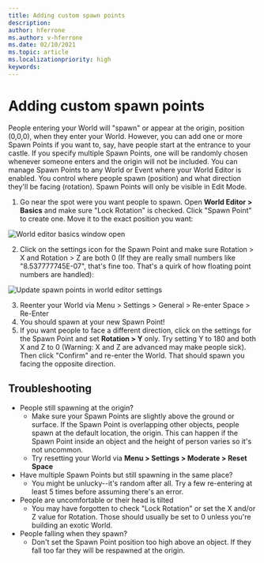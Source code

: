 ```yaml
---
title: Adding custom spawn points
description: 
author: hferrone
ms.author: v-hferrone
ms.date: 02/10/2021
ms.topic: article
ms.localizationpriority: high
keywords: 
---
```


# Adding custom spawn points

People entering your World will "spawn" or appear at the origin, position (0,0,0), when they enter your World. However, you can add one or more Spawn Points if you want to, say, have people start at the entrance to your castle. If you specify multiple Spawn Points, one will be randomly chosen whenever someone enters and the origin will not be included. You can manage Spawn Points to any World or Event where your World Editor is enabled. You control where people spawn (position) and what direction they'll be facing (rotation). Spawn Points will only be visible in Edit Mode. 

1. Go near the spot were you want people to spawn. Open **World Editor > Basics** and make sure "Lock Rotation" is checked. Click "Spawn Point" to create one. Move it to the exact position you want:

![World editor basics window open]()

2. Click on the settings icon for the Spawn Point and make sure Rotation > X and Rotation > Z are both 0 (If they are really small numbers like "8.537777745E-07", that's fine too. That's a quirk of how floating point numbers are handled):

![Update spawn points in world editor settings]()

3. Reenter your World via Menu > Settings > General > Re-enter Space > Re-Enter
4. You should spawn at your new Spawn Point!
5. If you want people to face a different direction, click on the settings for the Spawn Point and set **Rotation > Y** only. Try setting Y to 180 and both X and Z to 0 (Warning: X and Z are advanced may make people sick). Then click "Confirm" and re-enter the World. That should spawn you facing the opposite direction. 

## Troubleshooting

* People still spawning at the origin?
    * Make sure your Spawn Points are slightly above the ground or surface. If the Spawn Point is overlapping other objects, people spawn at the default location, the origin. This can happen if the Spawn Point inside an object and the height of person varies so it's not uncommon. 
    * Try resetting your World via **Menu > Settings > Moderate > Reset Space**
* Have multiple Spawn Points but still spawning in the same place?
    * You might be unlucky--it's random after all. Try a few re-entering at least 5 times before assuming there's an error. 
* People are uncomfortable or their head is tilted
    * You may have forgotten to check "Lock Rotation" or set the X and/or Z value for Rotation. Those should usually be set to 0 unless you're building an exotic World. 
* People falling when they spawn?
    * Don't set the Spawn Point position too high above an object. If they fall too far they will be respawned at the origin.